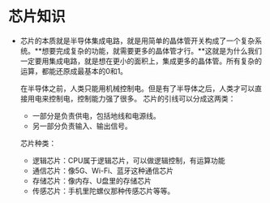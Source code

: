 # 芯片知识

- 芯片的本质就是半导体集成电路，就是用简单的晶体管开关构成了一个复杂系统。**想要完成复杂的功能，就需要更多的晶体管才行。**这就是为什么我们一定要用集成电路，就是想在更小的面积上，集成更多的晶体管。所有复杂的运算，都能还原成最基本的0和1。

  在半导体之前，人类只能用机械控制电。但是有了半导体之后，人类才可以直接用电来控制电，控制能力强了很多。
  芯片的引线可以分成这两类：

  - 一部分是负责供电，包括地线和电源线。
  - 另一部分负责输入、输出信号。

  芯片种类：

  - 逻辑芯片：CPU属于逻辑芯片，可以做逻辑控制，有运算功能
  - 通信芯片：像5G、Wi-Fi、蓝牙这种通信芯片
  - 存储芯片：像内存、U盘里的存储芯片
  - 传感芯片：手机里陀螺仪那种传感芯片等等。



